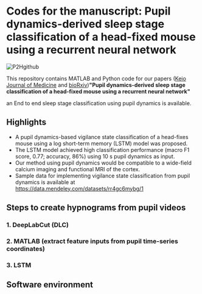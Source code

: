 # Codes for the manuscript: Pupil dynamics-derived sleep stage classification of a head-fixed mouse using a recurrent neural network
![P2Hgithub](https://user-images.githubusercontent.com/78021878/183251903-d4405d1e-f726-40ab-9bb6-3092c67f6ce2.gif)



This repository contains MATLAB and Python code for our papers ([Keio Journal of Medicine]() and [bioRxiv](https://biorxiv.org/cgi/content/short/2022.08.06.503067v1))__"Pupil dynamics-derived sleep stage classification of a head-fixed mouse using a recurrent neural network"__

an End to end sleep stage classification using pupil dynamics is available.

## Highlights
-	A pupil dynamics-based vigilance state classification of a head-fixes mouse using a log short-term memory (LSTM) model was proposed.
-	The LSTM model achieved high classification performance (macro F1 score, 0.77; accuracy, 86%) using 10 s pupil dynamics as input.
-	Our method using pupil dynamics would be compatible to a wide-field calcium imaging and functional MRI of the cortex.
-	Sample data for implementing vigilance state classification from pupil dynamics is available at https://data.mendeley.com/datasets/rr4gc6mybg/1

## Steps to create hypnograms from pupil videos
### 1. DeepLabCut (DLC)
### 2. MATLAB (extract feature inputs from pupil time-series coordinates)
### 3. LSTM

## Software environment
